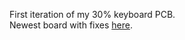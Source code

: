 First iteration of my 30% keyboard PCB. </br>
Newest board with fixes [here](https://github.com/Challmymind/anvil_pcb).
